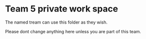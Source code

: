 # Team 5 private work space

The named tream can use this folder as they wish.

Please dont change anything here unless you are part of this team.
